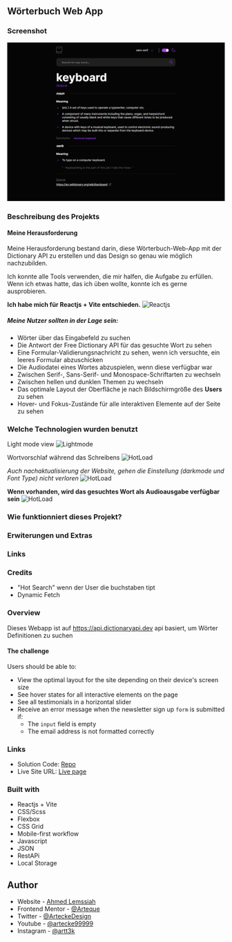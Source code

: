 ## Wörterbuch Web App

### Screenshot

![the desktop version](https://raw.githubusercontent.com/Arteque/dictionary-api/main/src/screenshot.png)

### Beschreibung des Projekts

#### Meine Herausforderung

Meine Herausforderung bestand darin, diese Wörterbuch-Web-App mit der Dictionary API zu erstellen und das Design so genau wie möglich nachzubilden.

Ich konnte alle Tools verwenden, die mir halfen, die Aufgabe zu erfüllen. Wenn ich etwas hatte, das ich üben wollte, konnte ich es gerne ausprobieren.

**Ich habe mich für Reactjs + Vite entschieden.**
![Reactjs](./Icons/Reactjs.svg)

##### Meine Nutzer sollten in der Lage sein:

- Wörter über das Eingabefeld zu suchen
- Die Antwort der Free Dictionary API für das gesuchte Wort zu sehen
- Eine Formular-Validierungsnachricht zu sehen, wenn ich versuchte, ein leeres Formular abzuschicken
- Die Audiodatei eines Wortes abzuspielen, wenn diese verfügbar war
- Zwischen Serif-, Sans-Serif- und Monospace-Schriftarten zu wechseln
- Zwischen hellen und dunklen Themen zu wechseln
- Das optimale Layout der Oberfläche je nach Bildschirmgröße des **Users** zu sehen
- Hover- und Fokus-Zustände für alle interaktiven Elemente auf der Seite zu sehen

### Welche Technologien wurden benutzt

Light mode view
![Lightmode](./Projects/dictionary-api__lightmode.png)

Wortvorschlaf während das Schreibens
![HotLoad](./Projects/dictionary-api__hotsearch.png)

_Auch nachaktualisierung der Website, gehen die Einstellung (darkmode und Font Type) nicht verloren_
![HotLoad](./Projects/dictionary-api__setupstorage.png)

**Wenn vorhanden, wird das gesuchtes Wort als Audioausgabe verfügbar sein**
![HotLoad](./Projects/dictionary-api__audiofeature.png)

### Wie funktionniert dieses Projekt?

### Erwiterungen und Extras

### Links

### Credits

- "Hot Search" wenn der User die buchstaben tipt
- Dynamic Fetch

### Overview

Dieses Webapp ist auf https://api.dictionaryapi.dev api basiert, um Wörter Definitionen zu suchen

#### The challenge

Users should be able to:

- View the optimal layout for the site depending on their device's screen size
- See hover states for all interactive elements on the page
- See all testimonials in a horizontal slider
- Receive an error message when the newsletter sign up `form` is submitted if:
  - The `input` field is empty
  - The email address is not formatted correctly

### Links

- Solution Code: [Repo](https://github.com/Arteque/dictionary-api)
- Live Site URL: [Live page](https://arteque.github.io/dictionary-api)

### Built with

- Reactjs + Vite
- CSS/Scss
- Flexbox
- CSS Grid
- Mobile-first workflow
- Javascript
- JSON
- RestAPi
- Local Storage

## Author

- Website - [Ahmed Lemssiah](https://www.artecke.de)
- Frontend Mentor - [@Arteque](https://www.frontendmentor.io/profile/Arteque)
- Twitter - [@ArteckeDesign](https://twitter.com/ArteckeDesign)
- Youtube - [@artecke99999](https://www.youtube.com/channel/UCjzbCFOWdsdV6gxa5ho7EtQ)
- Instagram - [@artt3k](https://www.instagram.com/artt3k/)
